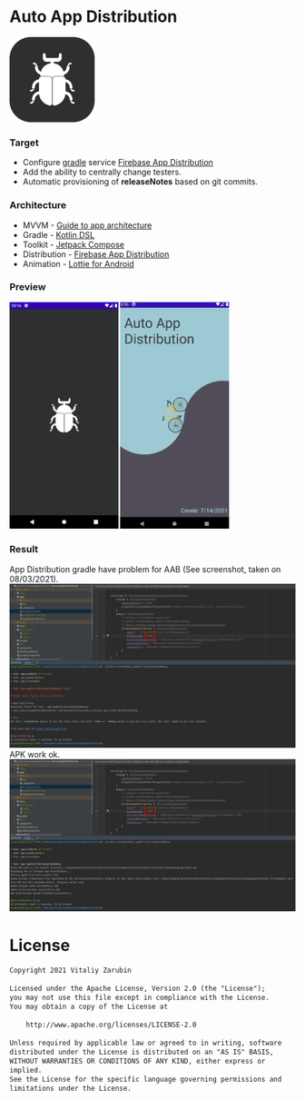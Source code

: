 Auto App Distribution
===================

![picture](data/preview-0.png)

### Target

* Configure [gradle](https://firebase.google.com/docs/app-distribution/android/distribute-gradle?apptype=apk) service [Firebase App Distribution](https://firebase.google.com/docs/app-distribution)
* Add the ability to centrally change testers.
* Automatic provisioning of **releaseNotes** based on git commits.

### Architecture

* MVVM - [Guide to app architecture](https://developer.android.com/jetpack/guide)
* Gradle - [Kotlin DSL](https://docs.gradle.org/current/userguide/kotlin_dsl.html)
* Toolkit - [Jetpack Compose](https://developer.android.com/jetpack/compose)
* Distribution - [Firebase App Distribution](https://firebase.google.com/docs/app-distribution)
* Animation - [Lottie for Android](http://airbnb.io/lottie/#/android-compose)

### Preview
<p>
<img src="data/preview-1.png" width="38%"/>
<img src="data/preview.gif" width="38%"/>
</p>

### Result
App Distribution gradle have problem for AAB (See screenshot, taken on 08/03/2021).
![picture](data/aab.png)
APK work ok.
![picture](data/apk.png)

# License

```
Copyright 2021 Vitaliy Zarubin

Licensed under the Apache License, Version 2.0 (the "License");
you may not use this file except in compliance with the License.
You may obtain a copy of the License at

    http://www.apache.org/licenses/LICENSE-2.0

Unless required by applicable law or agreed to in writing, software
distributed under the License is distributed on an "AS IS" BASIS,
WITHOUT WARRANTIES OR CONDITIONS OF ANY KIND, either express or implied.
See the License for the specific language governing permissions and
limitations under the License.
```